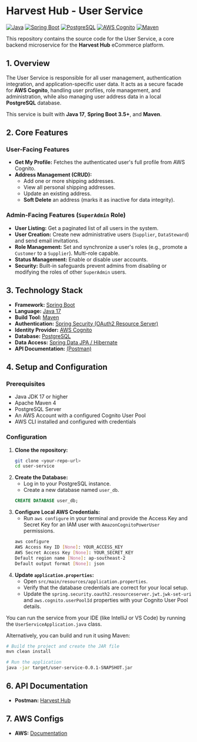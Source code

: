 # Harvest Hub - User Service

[![Java](https://img.shields.io/badge/Java-17-orange.svg?logo=openjdk)](https://openjdk.java.net/) [![Spring Boot](https://img.shields.io/badge/Spring_Boot-3.5+-6DB33F.svg?logo=spring)](https://spring.io/projects/spring-boot) [![PostgreSQL](https://img.shields.io/badge/PostgreSQL-16-336791.svg?logo=postgresql)](https://www.postgresql.org/) [![AWS Cognito](https://img.shields.io/badge/AWS_Cognito-Cognito-FF9900.svg?logo=amazon-aws)](https://aws.amazon.com/cognito/) [![Maven](https://img.shields.io/badge/Maven-4-C71A36.svg?logo=apache-maven)](https://maven.apache.org/)

This repository contains the source code for the User Service, a core backend microservice for the **Harvest Hub** eCommerce platform.

## 1. Overview

The User Service is responsible for all user management, authentication integration, and application-specific user data. It acts as a secure facade for **AWS Cognito**, handling user profiles, role management, and administration, while also managing user address data in a local **PostgreSQL** database.

This service is built with **Java 17**, **Spring Boot 3.5+**, and **Maven**.

## 2. Core Features

### User-Facing Features
- **Get My Profile:** Fetches the authenticated user's full profile from AWS Cognito.
- **Address Management (CRUD):**
  - Add one or more shipping addresses.
  - View all personal shipping addresses.
  - Update an existing address.
  - **Soft Delete** an address (marks it as inactive for data integrity).

### Admin-Facing Features (`SuperAdmin` Role)
- **User Listing:** Get a paginated list of all users in the system.
- **User Creation:** Create new administrative users (`Supplier`, `DataSteward`) and send email invitations.
- **Role Management:** Set and synchronize a user's roles (e.g., promote a `Customer` to a `Supplier`). Multi-role capable.
- **Status Management:** Enable or disable user accounts.
- **Security:** Built-in safeguards prevent admins from disabling or modifying the roles of other `SuperAdmin` users.

## 3. Technology Stack

- **Framework:** [Spring Boot](https://spring.io/projects/spring-boot)
- **Language:** [Java 17](https://www.oracle.com/java/)
- **Build Tool:** [Maven](https://maven.apache.org/)
- **Authentication:** [Spring Security (OAuth2 Resource Server)](https://spring.io/projects/spring-security)
- **Identity Provider:** [AWS Cognito](https://aws.amazon.com/cognito/)
- **Database:** [PostgreSQL](https://www.postgresql.org/)
- **Data Access:** [Spring Data JPA / Hibernate](https://spring.io/projects/spring-data-jpa)
- **API Documentation:** [(Postman)](https://www.postman.com/)

## 4. Setup and Configuration

### Prerequisites
- Java JDK 17 or higher
- Apache Maven 4
- PostgreSQL Server
- An AWS Account with a configured Cognito User Pool
- AWS CLI installed and configured with credentials

### Configuration
1.  **Clone the repository:**
    ```bash
    git clone <your-repo-url>
    cd user-service
    ```
2.  **Create the Database:**
    - Log in to your PostgreSQL instance.
    - Create a new database named `user_db`.
    ```sql
    CREATE DATABASE user_db;
    ```
3.  **Configure Local AWS Credentials:**
    - Run `aws configure` in your terminal and provide the Access Key and Secret Key for an IAM user with `AmazonCognitoPowerUser` permissions.
    ```bash
    aws configure
    AWS Access Key ID [None]: YOUR_ACCESS_KEY
    AWS Secret Access Key [None]: YOUR_SECRET_KEY
    Default region name [None]: ap-southeast-2
    Default output format [None]: json
    ```
4.  **Update `application.properties`:**
    - Open `src/main/resources/application.properties`.
    - Verify that the database credentials are correct for your local setup.
    - Update the `spring.security.oauth2.resourceserver.jwt.jwk-set-uri` and `aws.cognito.userPoolId` properties with your Cognito User Pool details.



You can run the service from your IDE (like IntelliJ or VS Code) by running the `UserServiceApplication.java` class.

Alternatively, you can build and run it using Maven:

```bash
# Build the project and create the JAR file
mvn clean install
```

 ```bash
# Run the application
java -jar target/user-service-0.0.1-SNAPSHOT.jar
```
## 6. API Documentation

- **Postman:** [Harvest Hub](https://www.postman.com/xd5555-3122/workspace/harvest-hub-apis)

## 7. AWS Configs

- **AWS:** [Documentation](https://github.com/AshanHimantha/Harvest-Hub-user-service/blob/master/AWS_Configs.md)

